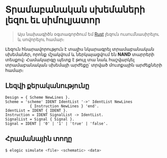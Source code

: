# Տրամաբանական սխեմաների լեզու եւ սիմուլյատոր

> Այս նախագիծն օգտագործում եմ [Rust](https://www.rust-lang.org/) լեզուն 
  ուսումնասիրելու և սովորելու համար։

Լեզուն հնարավորություն է տալիս նկարագրել տրամաբանական սխեմաներ, որոնք
մշակվում և ներկայացվում են __NAND__ տարրերի տեսքով։ Համակարգը պետք է 
թույլ տա նաև հաշվարկել տրամաբանական սխեմայի արժեքը՝ տրված մուտքային 
արժեքների համար։

## Լեզվի քերականությունը

```
Design = { Scheme NewLines }.
Scheme = 'scheme' IDENT IdentList '->' IdentList NewLines
           { Instruction NewLines } 'end'.
IdentList = IDENT { IDENT }.
Instruction = IDENT SignalList -> IdentList.
SignalList = Signal { Signal }.
Signal = IDENT | '0' | '1' | 'true' | 'false'.
```

## Հրամանային տողը

```bash
$ elogic simulate <file> <schematic> <data>
```
